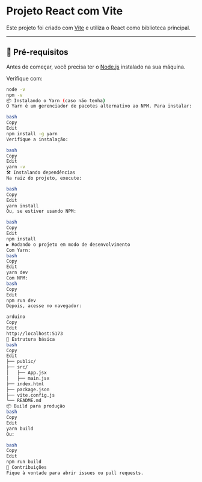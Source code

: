 # Projeto React com Vite

Este projeto foi criado com [Vite](https://vitejs.dev/) e utiliza o React como biblioteca principal.

---

## 🚀 Pré-requisitos

Antes de começar, você precisa ter o [Node.js](https://nodejs.org/) instalado na sua máquina.

Verifique com:

```bash
node -v
npm -v
📦 Instalando o Yarn (caso não tenha)
O Yarn é um gerenciador de pacotes alternativo ao NPM. Para instalar:

bash
Copy
Edit
npm install -g yarn
Verifique a instalação:

bash
Copy
Edit
yarn -v
🛠️ Instalando dependências
Na raiz do projeto, execute:

bash
Copy
Edit
yarn install
Ou, se estiver usando NPM:

bash
Copy
Edit
npm install
▶️ Rodando o projeto em modo de desenvolvimento
Com Yarn:
bash
Copy
Edit
yarn dev
Com NPM:
bash
Copy
Edit
npm run dev
Depois, acesse no navegador:

arduino
Copy
Edit
http://localhost:5173
🧱 Estrutura básica
bash
Copy
Edit
├── public/
├── src/
│   ├── App.jsx
│   ├── main.jsx
├── index.html
├── package.json
├── vite.config.js
└── README.md
📦 Build para produção
bash
Copy
Edit
yarn build
Ou:

bash
Copy
Edit
npm run build
🤝 Contribuições
Fique à vontade para abrir issues ou pull requests.
